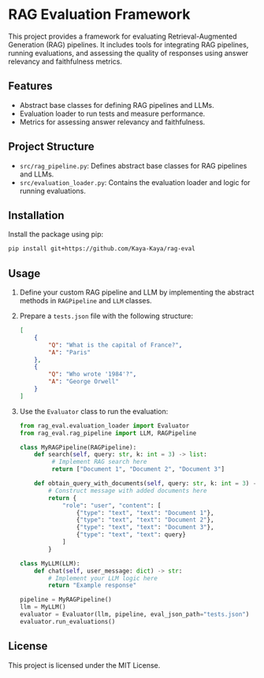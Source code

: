 # RAG Evaluation Framework

This project provides a framework for evaluating Retrieval-Augmented Generation (RAG) pipelines. It includes tools for integrating RAG pipelines, running evaluations, and assessing the quality of responses using answer relevancy and faithfulness metrics.

## Features

- Abstract base classes for defining RAG pipelines and LLMs.
- Evaluation loader to run tests and measure performance.
- Metrics for assessing answer relevancy and faithfulness.

## Project Structure

- `src/rag_pipeline.py`: Defines abstract base classes for RAG pipelines and LLMs.
- `src/evaluation_loader.py`: Contains the evaluation loader and logic for running evaluations.

## Installation

Install the package using pip:
```bash
pip install git+https://github.com/Kaya-Kaya/rag-eval
```

## Usage

1. Define your custom RAG pipeline and LLM by implementing the abstract methods in `RAGPipeline` and `LLM` classes.

2. Prepare a `tests.json` file with the following structure:
   ```json
   [
       {
           "Q": "What is the capital of France?",
           "A": "Paris"
       },
       {
           "Q": "Who wrote '1984'?",
           "A": "George Orwell"
       }
   ]
   ```

3. Use the `Evaluator` class to run the evaluation:
   ```python
   from rag_eval.evaluation_loader import Evaluator
   from rag_eval.rag_pipeline import LLM, RAGPipeline

   class MyRAGPipeline(RAGPipeline):
       def search(self, query: str, k: int = 3) -> list:
            # Implement RAG search here
            return ["Document 1", "Document 2", "Document 3"]
   
       def obtain_query_with_documents(self, query: str, k: int = 3) -> dict:
           # Construct message with added documents here
           return {
               "role": "user", "content": [
                   {"type": "text", "text": "Document 1"}, 
                   {"type": "text", "text": "Document 2"},
                   {"type": "text", "text": "Document 3"},
                   {"type": "text", "text": query}
               ]
           }

   class MyLLM(LLM):
       def chat(self, user_message: dict) -> str:
           # Implement your LLM logic here
           return "Example response"

   pipeline = MyRAGPipeline()
   llm = MyLLM()
   evaluator = Evaluator(llm, pipeline, eval_json_path="tests.json")
   evaluator.run_evaluations()
   ```

## License

This project is licensed under the MIT License.
